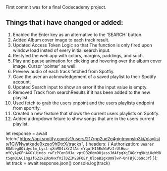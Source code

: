 First commit was for a final Codecademy project.

Things that i have changed or added:
-----------------------------------
1. Enabled the Enter key as an alternative to the 'SEARCH' button.
2. Added Album cover image to each track result.
3. Updated Access Token Logic so that The function is only fired upon window load insted of every initial search input.
4. Restyled the web app with colors, margins, paddings, and such.
5. Play and pause animation for clicking and hovering over the album cover image. Cursor 'pointer' as well.
6. Preview audio of each track fetched from Spotfiy.
7. Gave the user an acknowledgement of a saved playlist to their Spotify account.
8. Updated Search input to show an error if the input value is empty.
9. Removed Track from searchResults if it has been added to the new playlist.
10. Used fetch to grab the users enpoint and the users playlists endpoint from sportify.
11. Created a new feature that shows the current users playlists on Spotify.
12. Added a dropdown feture to show songs that are in the users current playlist.

let response = await fetch("https://api.spotify.com/v1/users/217rpp2ue2e4gigtmvpslp3ki/playlists/1QWNwatkade9xzao9hDtcX/tracks", {
	headers: { Authorization: `Bearer BQALeg0Qidycfm_Lyst-qXnMD4iXrZfAs-eYqufH15RoWaPzIrUlHou-mYCyAyGPnAGOYUjndo_rwFzPConBHJa_vptDB26dmO0jassJdAfpqXgEOGdrg9KqiUeWd8t5qmQ1GCingJfG2IxZUcAHxfVilDZIM2BFOEr_OlpaBIgxUm9lwP-0nTBjC3S9o3Y`}
});
let track = await response.json()
console.log(track)
